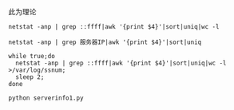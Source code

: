 此为理论
````
netstat -anp | grep ::ffff|awk '{print $4}'|sort|uniq|wc -l
````
````
netstat -anp | grep 服务器IP|awk '{print $4}'|sort|uniq
````

````
while true;do
  netstat -anp | grep ::ffff|awk '{print $4}'|sort|uniq|wc -l >/var/log/ssnum;
  sleep 2;
done

````
````
python serverinfo1.py
````
